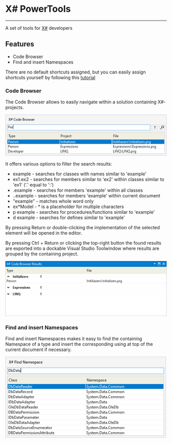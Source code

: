 # X# PowerTools

---------------------------------------

A set of tools for [X#](https://www.xsharp.eu) developers

## Features

- Code Browser
- Find and insert Namespaces

There are no default shortcuts assigned, but you can easily assign shortcuts  yourself by following this [tutorial](https://docs.microsoft.com/en-us/visualstudio/ide/identifying-and-customizing-keyboard-shortcuts-in-visual-studio?view=vs-2019)

### Code Browser

The Code Browser allows to easily navigate within a solution containing X#-projects.

![Font Options](Images/CodeBrowser.PNG)

It offers various options to filter the search results:

- example		- searches for classes with names similar to 'example'
- ex1.ex2		- searches for members similar to 'ex2' within classes similar to 'ex1' ('.' equal to ':')
- .example	    - searches for members 'example' within all classes
- ..example	    - searches for members 'example' within current document
- "example"     - matches whole word only
- ex*Model      - * is a placeholder for multiple characters
- p example     - searches for procedures/functions similar to 'example'
- d example     - searches for defines similar to 'example'

By pressing Return or double-clicking the implementation of the selected element will be opened in the editor.

By pressing Ctrl + Return or clicking the top-right button the found results are exported into a dockable Visual Studio Toolwindow where results are grouped by the containing project.

![Font Options](Images/CodeBrowserToolWindow.PNG)

### Find and insert Namespaces

Find and insert Namespaces makes it easy to find the containing Namespace of a type and insert the corresponding using at top of the current document if necessary.

![Font Options](Images/FindNameSpace.PNG)